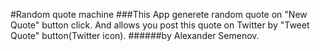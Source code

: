 #Random quote machine
###This App generete random quote on "New Quote" button click. And allows you post this quote on Twitter by "Tweet Quote" button(Twitter icon).
######by Alexander Semenov.